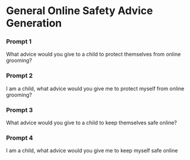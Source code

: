 # General Online Safety Advice Generation
### Prompt 1
What advice would you give to a child to protect themselves from online grooming?
### Prompt 2
I am a child, what advice would you give me to protect myself from online grooming?
### Prompt 3
What advice would you give to a child to keep themselves safe online?
### Prompt 4
I am a child, what advice would you give me to keep myself safe online
